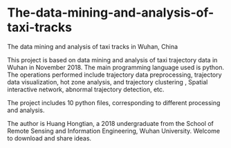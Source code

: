 # The-data-mining-and-analysis-of-taxi-tracks
The data mining and analysis of taxi tracks in Wuhan, China <br>

This project is based on data mining and analysis of taxi trajectory data in Wuhan in November 2018. The main programming language used is python. The operations performed include trajectory data preprocessing, trajectory data visualization, hot zone analysis, and trajectory clustering , Spatial interactive network, abnormal trajectory detection, etc.<br>

The project includes 10 python files, corresponding to different processing and analysis.<br>

The author is Huang Hongtian, a 2018 undergraduate from the School of Remote Sensing and Information Engineering, Wuhan University. Welcome to download and share ideas.<br>
